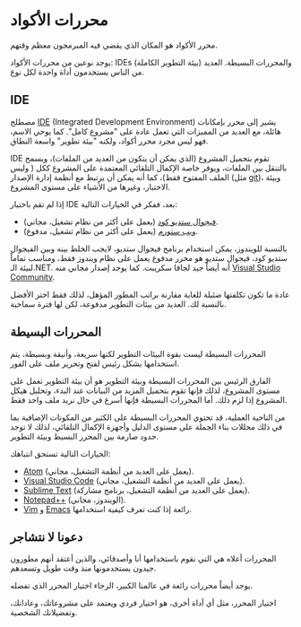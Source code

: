 # محررات الأكواد

محرر الأكواد هو المكان الذي يقضي فيه المبرمجون معظم وقتهم.

يوجد نوعين من محررات الأكواد: IDEs (بيئة التطوير الكاملة) والمحررات البسيطة. العديد من الناس يستخدمون أداة واحدة لكل نوع.

## IDE

مصطلح [IDE](https://en.wikipedia.org/wiki/Integrated_development_environment) (Integrated Development Environment) يشير إلى محرر بإمكانات هائلة، مع العديد من المميزات التي تعمل عادة على "مشروع كامل". كما يوحي الاسم، فهو ليس مجرد محرر أكواد، ولكنه "بيئة تطوير" واسعة النطاق.

 IDE تقوم بتحميل المشروع (الذي يمكن أن يتكون من العديد من الملفات)، ويسمح بالتنقل بين الملفات، ويوفر خاصة الإكمال التلقائي المعتمدة على المشروع ككل ( وليس الملف المفتوح فقط)، كما أنه يمكن أن يرتبط مع أنظمة إدارة الإصدار (مثل [git](https://git-scm.com/))، وبيئة الاختبار، وغيرها من الأشياء على مستوى المشروع.

إذا لم تقم باختيار IDE بعد، ففكر في الخيارات التالية:

- [فيجوال ستديو كود](https://code.visualstudio.com/) (يعمل على أكثر من نظام تشغيل، مجاني).
- [ويب ستورم](http://www.jetbrains.com/webstorm/) (يعمل على أكثر من نظام تشغيل، مدفوع).

بالنسبة للويندوز، يمكن استخدام برنامج فيجوال ستديو، لايجب الخلط بينه وبين الفيجوال ستديو كود، فيجوال ستديو هو محرر مدفوع يعمل على نظام ويندوز فقط، ومناسب تماماً لبيئة الـ.NET. أنه أيضاً جيد لجافا سكريبت. كما يوجد إصدار مجاني منه [Visual Studio Community](https://www.visualstudio.com/vs/community/).

عادة ما تكون تكلفتها ضئيلة للغاية مقارنة براتب المطور المؤهل، لذلك فقط اختر الأفضل بالنسبة لك. العديد من بيئات التطوير مدفوعة، لكن لها فترة سماحية.

## المحررات البسيطة

المحررات البسيطة ليست بقوة البيئات التطوير لكنها سريعة، وأنيقة وبسيطة، يتم استخدامها بشكل رئيس لفتح وتحرير ملف على الفور.

الفارق الرئيس بين المحررات البسيطة وبيئة التطوير هو أن بيئة التطوير تعمل على مستوى المشروع، لذلك فإنها تقوم بتحميل المزيد من البيانات عند البدء، وتحليل هيكل المشروع إذا لزم ذلك. أما المحررات البسيطة فإنها أسرع في حال نريد ملف واحد فقط.

من الناحية العملية، قد تحتوي المحررات البسيطة على الكثير من المكونات الإضافية بما في ذلك محللات بناء الجملة على مستوى الدليل وأجهزة الإكمال التلقائي، لذلك لا توجد حدود صارمة بين المحرر البسيط وبيئة التطوير.

الخيارات التالية تستحق انتباهك:

- [Atom](https://atom.io/) (يعمل على العديد من أنظمة التشغيل، مجاني).
- [Visual Studio Code](https://code.visualstudio.com/) (يعمل على العديد من أنظمة التشغيل، مجاني).
- [Sublime Text](http://www.sublimetext.com) (يعمل على العديد من أنظمة التشغيل، برنامج مشاركة).
- [Notepad++](https://notepad-plus-plus.org/) (الويندوز، مجاني).
- [Vim](http://www.vim.org/) و [Emacs](https://www.gnu.org/software/emacs/) رائعة إذا كنت تعرف كيفية استخدامها.

## دعونا لا نتشاجر

المحررات أعلاه هي التي نقوم باستخدامها أنا وأصدقائي، والذين أعتقد أنهم مطورون جيدون يستخدمونها منذ وقت طويل وتسعدهم.

يوجد أيضاً محررات رائعة في عالمنا الكبير، الرجاء اختيار المحرر الذي تفضله.

اختيار المحرر، مثل أي أداة أخرى، هو اختيار فردي ويعتمد على مشروعاتك، وعاداتك، وتفضيلاتك الشخصية.
